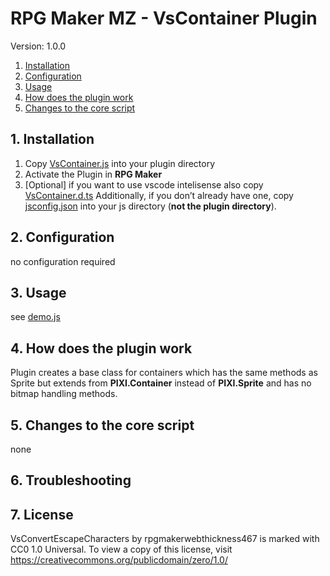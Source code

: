 # RPG Maker MZ - VsContainer Plugin
Version: 1.0.0

1. [Installation](#1-installation)
1. [Configuration](#2-configuration)
1. [Usage](#3-usage)
1. [How does the plugin work](#4-how-does-the-plugin-work)
1. [Changes to the core script](#5-changes-to-the-core-script)

## 1. Installation 

1. Copy [VsContainer.js](./plugins/VsContainer.js) into your plugin directory
2. Activate the Plugin in **RPG Maker**
3. [Optional] if you want to use vscode intelisense also copy [VsContainer.d.ts](./plugins/VsContainer.d.ts)
  Additionally, if you don’t already have one, copy  [jsconfig.json](./jsconfig.json) into your js directory (**not the plugin directory**).

## 2. Configuration
no configuration required
## 3. Usage
  see [demo.js](./demo/plugins/demo.js)
## 4. How does the plugin work
Plugin creates a base class for containers which has the same methods as Sprite but extends from **PIXI.Container** instead of **PIXI.Sprite** and has no bitmap handling methods.
## 5. Changes to the core script
none
## 6. Troubleshooting

## 7. License
VsConvertEscapeCharacters by rpgmakerwebthickness467 is marked with CC0 1.0 Universal. To view a copy of this license, visit https://creativecommons.org/publicdomain/zero/1.0/